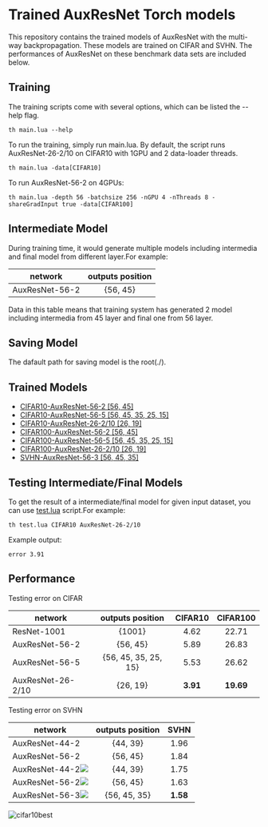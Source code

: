 # Trained AuxResNet Torch models #
This repository contains the trained models of AuxResNet with the multi-way backpropagation. These models are trained on CIFAR and SVHN. The performances of AuxResNet on these benchmark data sets are included below.

## Training ##
The training scripts come with several options, which can be listed the --help flag.

```
th main.lua --help
```

To run the training, simply run main.lua. By default, the script runs AuxResNet-26-2/10 on CIFAR10 with 1GPU and 2 data-loader threads.

```
th main.lua -data[CIFAR10]
```

To run AuxResNet-56-2 on 4GPUs:

```
th main.lua -depth 56 -batchsize 256 -nGPU 4 -nThreads 8 -shareGradInput true -data[CIFAR100]
```

## Intermediate Model ##
During training time, it would generate multiple models including intermedia and final model from different layer.For example:&nbsp;&nbsp;

| network       | outputs position |
| ------------- |:-------------:|
| AuxResNet-56-2| {56, 45} |

Data in this table means that training system has generated 2 model including intermedia from 45 layer and final one from 56 layer.


## Saving Model ##
The dafault path for saving model is the root(./).

## Trained Models ##
- [CIFAR10-AuxResNet-56-2 [56, 45]](http://baidu.com "AuxResNet-56-2")
- [CIFAR10-AuxResNet-56-5 [56, 45, 35, 25, 15]](http://baidu.com "AuxResNet-56-5")
- [CIFAR10-AuxResNet-26-2/10 [26, 19]](http://baidu.com "AuxResNet-26-2/10")
- [CIFAR100-AuxResNet-56-2 [56, 45]](http://baidu.com "AuxResNet-56-2")
- [CIFAR100-AuxResNet-56-5 [56, 45, 35, 25, 15]](http://baidu.com "AuxResNet-56-5")
- [CIFAR100-AuxResNet-26-2/10 [26, 19]](http://baidu.com "AuxResNet-26-2/10")
- [SVHN-AuxResNet-56-3 [56, 45, 35]](http://baidu.com "AuxResNet-56-3")

## Testing Intermediate/Final Models ##
To get the result of a intermediate/final model for given input dataset, you can use [test.lua]() script.For example:&nbsp;&nbsp;

```
th test.lua CIFAR10 AuxResNet-26-2/10
```

Example output:&nbsp;&nbsp;

```
error 3.91
```

## Performance ##
Testing error on CIFAR

| network       | outputs position | CIFAR10 | CIFAR100  |
| ------------- |:-------------:|:-------------:|:-----:|
| ResNet-1001| {1001} | 4.62 | 22.71 |
| AuxResNet-56-2| {56, 45} | 5.89 | 26.83 |
| AuxResNet-56-5| {56, 45, 35, 25, 15} | 5.53      | 26.62 |
| AuxResNet-26-2/10| {26, 19} | **3.91** | **19.69** |

Testing error on SVHN

| network        | outputs position | SVHN  |
| ------------- |:-------------:|:-----:|
| AuxResNet-44-2      | {44, 39} | 1.96 |
| AuxResNet-56-2      | {56, 45} | 1.84 |
| AuxResNet-44-2<img src="http://chart.googleapis.com/chart?cht=tx&chl=^\dagger" style="border:none;">      | {44, 39} | 1.75 |
| AuxResNet-56-2<img src="http://chart.googleapis.com/chart?cht=tx&chl=^\dagger" style="border:none;"> | {56, 45} | 1.63 |
| AuxResNet-56-3<img src="http://chart.googleapis.com/chart?cht=tx&chl=^\dagger" style="border:none;"> | {56, 45, 35} | **1.58** |

![cifar10best](http://i.imgur.com/dlOHhZZ.jpg)

